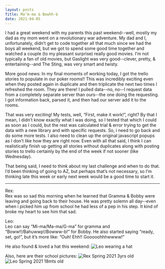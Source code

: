 ```yaml
---
layout: posts
Title: Ma’m-ma & Bowhh-b
date: 2021-04-05
---
```


I had a great weekend with my parents this past weekend--well, mostly my dad as my mom went on a revolutionary war adventure.  My dad and I, unfortunately, didn’t get to code together all that much since we had the boys all weekend, but we got to spend some good time together and watched a couple (to my pleasant surprise) really good movies.  I’m not typically a fan of old movies, but Gaslight was very good--clever, pretty, & entertaining--and The Sting, was very smart and twisty.  

More good news:  In my final moments of working today, I got the trello stories to populate in our poker rooms!!  This was incredibly exciting even when they posted again in duplicate and then triplicate the next two times I refreshed the room.  They are there!  I pulled data--no, no--I request data from a completely separate server than ours--the one doing the requesting.  I got information back, parsed it, and then had our server add it to the rooms.  

That was very exciting!  My tests, well, “First, make it work!”, right?  By that I mean, I didn’t know exactly what I was doing, so I tested that which I could as soon as I could, but the rest was calculated trial & error trying to get the data with a new library and with specific requests.  So, i need to go back and do some more tests.  I also need to clean up the original javascript popups as I don’t like how they are right now.  Even with all that said, I think I can realistically finish up getting all stories without duplicates along with posting stories to trello certainly by the end of the week if not sooner (like Wednesday).

That being said, I need to think about my last challenge and when to do that.  I’d been thinking of going to AZ, but perhaps that’s not necessary, so I’m thinking late this week or early next week would be a good time to start it.  


***

Rex:  
Rex was so sad this morning when he learned that Gramma & Bobby were leaving and going back to their house.  He was pretty solemn all day--even when i picked him up from school he had less of a pep in his step.  It kind of broke my heart to see him that sad.

Leo:  
Leo can say “Mi-ma/Ma-ma/G-ma” for gramma and “Boww!!/Bahuwwp!/Bowww-b!” for Bobby.  He also started saying “ready, set, go!”, but it’s more like: “Ouh!  Ehh!!  Gooooohhhwwww!”

He also found & loved a hat this weekend:
![Leo wearing a hat](http://maniginam.github.io/blog/pics&vids/LeoWearsHat.jpeg)

Also, here are their school pictures:
![Rex Spring 2021 3yrs old](http://maniginam.github.io/blog/pics&vids/RexSpr2021.jpeg)
![Leo Spring 2021 18mts old](http://maniginam.github.io/blog/pics&vids/LeoSpr2021.jpeg)
